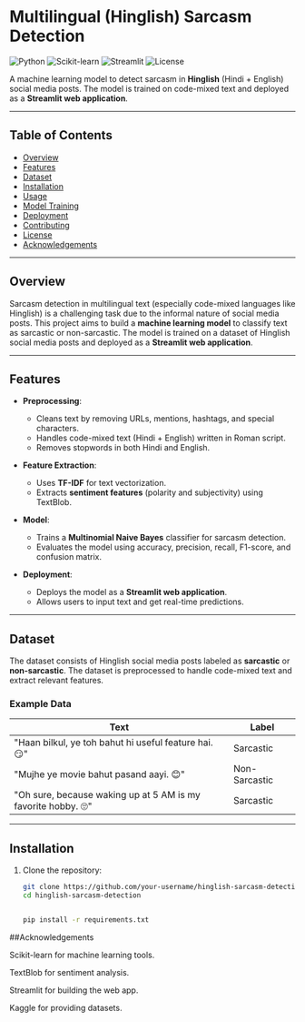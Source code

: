 # Multilingual (Hinglish) Sarcasm Detection

![Python](https://img.shields.io/badge/Python-3.8%2B-blue)
![Scikit-learn](https://img.shields.io/badge/Scikit--learn-1.0.2-green)
![Streamlit](https://img.shields.io/badge/Streamlit-1.12.0-orange)
![License](https://img.shields.io/badge/License-MIT-yellow)

A machine learning model to detect sarcasm in **Hinglish** (Hindi + English) social media posts. The model is trained on code-mixed text and deployed as a **Streamlit web application**.

---

## Table of Contents

- [Overview](#overview)
- [Features](#features)
- [Dataset](#dataset)
- [Installation](#installation)
- [Usage](#usage)
- [Model Training](#model-training)
- [Deployment](#deployment)
- [Contributing](#contributing)
- [License](#license)
- [Acknowledgements](#acknowledgements)

---

## Overview

Sarcasm detection in multilingual text (especially code-mixed languages like Hinglish) is a challenging task due to the informal nature of social media posts. This project aims to build a **machine learning model** to classify text as sarcastic or non-sarcastic. The model is trained on a dataset of Hinglish social media posts and deployed as a **Streamlit web application**.

---

## Features

- **Preprocessing**:
  - Cleans text by removing URLs, mentions, hashtags, and special characters.
  - Handles code-mixed text (Hindi + English) written in Roman script.
  - Removes stopwords in both Hindi and English.

- **Feature Extraction**:
  - Uses **TF-IDF** for text vectorization.
  - Extracts **sentiment features** (polarity and subjectivity) using TextBlob.

- **Model**:
  - Trains a **Multinomial Naive Bayes** classifier for sarcasm detection.
  - Evaluates the model using accuracy, precision, recall, F1-score, and confusion matrix.

- **Deployment**:
  - Deploys the model as a **Streamlit web application**.
  - Allows users to input text and get real-time predictions.

---

## Dataset

The dataset consists of Hinglish social media posts labeled as **sarcastic** or **non-sarcastic**. The dataset is preprocessed to handle code-mixed text and extract relevant features.

### Example Data

| **Text**                                      | **Label**       |
|-----------------------------------------------|-----------------|
| "Haan bilkul, ye toh bahut hi useful feature hai. 😏" | Sarcastic       |
| "Mujhe ye movie bahut pasand aayi. 😊"        | Non-Sarcastic   |
| "Oh sure, because waking up at 5 AM is my favorite hobby. 🙄" | Sarcastic       |

---

## Installation

1. Clone the repository:
   ```bash
   git clone https://github.com/your-username/hinglish-sarcasm-detection.git
   cd hinglish-sarcasm-detection


   pip install -r requirements.txt


 ##Acknowledgements
 
Scikit-learn for machine learning tools.

TextBlob for sentiment analysis.

Streamlit for building the web app.

Kaggle for providing datasets.
